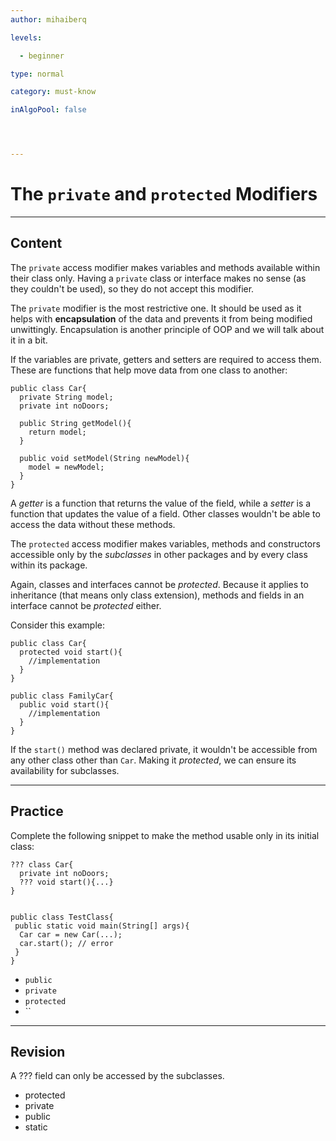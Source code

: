 ```yaml
---
author: mihaiberq

levels:

  - beginner

type: normal

category: must-know

inAlgoPool: false




---
```


# The `private` and `protected` Modifiers

---
## Content

The `private` access modifier makes variables and methods available within their class only. Having a `private` class or interface makes no sense (as they couldn't be used), so they do not accept this modifier. 

The `private` modifier is the most restrictive one. It should be used as it helps with **encapsulation** of the data and prevents it from being modified unwittingly. Encapsulation is another principle of OOP and we will talk about it in a bit.

If the variables are private, getters and setters are required to access them. These are functions that help move data from one class to another:
```
public class Car{
  private String model;
  private int noDoors;

  public String getModel(){
    return model;
  }

  public void setModel(String newModel){
    model = newModel;
  }
}
```

A *getter* is a function that returns the value of the field, while a *setter* is a function that updates the value of a field. Other classes wouldn't be able to access the data without these methods.

The `protected` access modifier makes variables, methods and constructors accessible only by the *subclasses* in other packages and by every class within its package.

Again, classes and interfaces cannot be *protected*. Because it applies to inheritance (that means only class extension), methods and fields in an interface cannot be *protected* either.

Consider this example:
```
public class Car{
  protected void start(){
    //implementation
  }
}

public class FamilyCar{
  public void start(){
    //implementation
  }
}
```
If the `start()` method was declared private, it wouldn't be accessible from any other class other than `Car`. Making it *protected*, we can ensure its availability for subclasses.

---
## Practice

Complete the following snippet to make the method usable only in its initial class:
```
??? class Car{
  private int noDoors;
  ??? void start(){...}
}


public class TestClass{
 public static void main(String[] args){
  Car car = new Car(...);
  car.start(); // error
 }
}
```

* `public`
* `private`
* `protected`
* ``

---
## Revision

A ??? field can only be accessed by the subclasses.


* protected
* private
* public
* static

